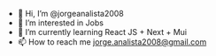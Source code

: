 - 👋 Hi, I’m @jorgeanalista2008
- 👀 I’m interested in Jobs
- 🌱 I’m currently learning React JS + Next + Mui 
- 📫 How to reach me jorge.analista2008@gmail.com

<!---
jorgeanalista2008/jorgeanalista2008 is a ✨ special ✨ repository because its `README.md` (this file) appears on your GitHub profile.
You can click the Preview link to take a look at your changes.
--->
